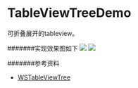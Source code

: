 # TableViewTreeDemo

可折叠展开的tableview。

#######实现效果图如下
![](https://github.com/zfx5130/TableViewTreeDemo/blob/master/test1.gif)
![](https://github.com/zfx5130/TableViewTreeDemo/blob/master/test.gif)


#######参考资料
 - [WSTableViewTree](https://github.com/wuyuedefeng/WSTableviewTree)